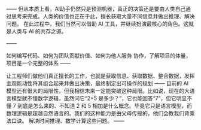 ——
但从本质上看，AI助手仍然只是预测机器，真正的决策还是要由人类自己通过思考来完成。人类的价值也正在于此，擅长获取大量不同信息并做出推理、解决问题。
在此过程中，我们当然可以借助 AI 工具，并继续扮演最核心的角色。这就是人类与 AI 的共存之道。

——

如何编写代码、如何为团队贡献价值、如何为他人服务
协作，了解项目的体量，项目是一个完整的体系
——

让工程师们做他们真正擅长的工作，也就是获取信息、获取数据、整合数据，发挥主观能动性将其组合起来并做出决策，最终制定出可操作的规划
——
目前的 AI 模型还有很大的局限性，但我相信未来一定能突破这种局限。比如说，现在的大语言模型就不懂数学逻辑，虽然问它“2+5 是多少？”，它也能回答“7”，但它明显不懂 7 到底是怎么来的、不知道 2 和 5 相加是什么概念。毕竟它只是语言模型，而数理逻辑是超越自然语言的。我们的这种能力是由父母传授的，他们会教我们背乘法口诀。
解决时间推理、数学计算这些问题。
——